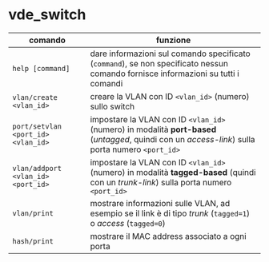 
# vde_switch

| comando                            | funzione                                                                                                                                          |
| ---------------------------------- | ------------------------------------------------------------------------------------------------------------------------------------------------- |
| `help [command]`                   | dare informazioni sul comando specificato (`command`), se non specificato nessun comando fornisce informazioni su tutti i comandi                 |
| `vlan/create <vlan_id>`            | creare la VLAN con ID `<vlan_id>` (numero) sullo switch                                                                                           |
| `port/setvlan <port_id> <vlan_id>` | impostare la VLAN con ID `<vlan_id>` (numero) in modalità **port-based** (*untagged*, quindi con un *access-link*) sulla porta numero `<port_id>` |
| `vlan/addport <vlan_id> <port_id>` | impostare la VLAN con ID `<vlan_id>` (numero) in modalità **tagged-based** (quindi con un *trunk-link*) sulla porta numero `<port_id>`            |
| `vlan/print`                       | mostrare informazioni sulle VLAN, ad esempio se il link è di tipo *trunk* (`tagged=1`) o *access* (`tagged=0`)                                    |
| `hash/print`                       | mostrare il MAC address associato a ogni porta                                                                                                    |
